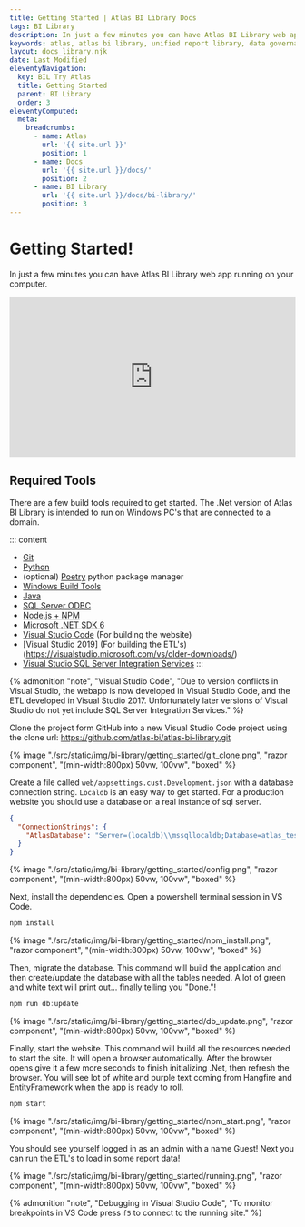 ```yaml
---
title: Getting Started | Atlas BI Library Docs
tags: BI Library
description: In just a few minutes you can have Atlas BI Library web app running on your computer.
keywords: atlas, atlas bi library, unified report library, data governance, database, webserver, setup, iss, iis setup
layout: docs_library.njk
date: Last Modified
eleventyNavigation:
  key: BIL Try Atlas
  title: Getting Started
  parent: BI Library
  order: 3
eleventyComputed:
  meta:
    breadcrumbs:
      - name: Atlas
        url: '{{ site.url }}'
        position: 1
      - name: Docs
        url: '{{ site.url }}/docs/'
        position: 2
      - name: BI Library
        url: '{{ site.url }}/docs/bi-library/'
        position: 3
---
```


# Getting Started!

In just a few minutes you can have Atlas BI Library web app running on your computer.

<div class="block">
<div class="video_wrapper" style="padding:56% 0 0 0;position:relative;">
                <iframe title="Atlas BI Library - Getting Stated" 
                        src="https://video.atlas.bi/videos/embed/0233dd97-2f96-4750-a84e-7f7ec30bb8ef"
                        frameborder="0"
                        allowfullscreen=""
                        allow="autoplay; fullscreen; picture-in-picture"
                        sandbox="allow-same-origin allow-scripts allow-popups"
                        style="position:absolute;
                               top:0;
                               left:0;
                               width:100%;
                               height:100%;">
                        </iframe>
            </div>
</div>

## Required Tools

There are a few build tools required to get started. The .Net version of Atlas BI Library is intended to run on Windows PC's that are connected to a domain.

::: content

- [Git](https://git-scm.com/downloads)
- [Python](https://www.python.org/downloads/)
- (optional) [Poetry](https://python-poetry.org/docs/master/#installation) python package manager
- [Windows Build Tools](https://visualstudio.microsoft.com/visual-cpp-build-tools/)
- [Java](https://www.oracle.com/java/technologies/downloads/)
- [SQL Server ODBC](https://learn.microsoft.com/en-us/sql/connect/odbc/download-odbc-driver-for-sql-server?view=sql-server-ver16)
- [Node.js + NPM](https://nodejs.org/en/download/)
- [Microsoft .NET SDK 6](https://dotnet.microsoft.com/download/dotnet/6.0)
- [Visual Studio Code](https://code.visualstudio.com) (For building the website)
- [Visual Studio 2019] (For building the ETL's)(https://visualstudio.microsoft.com/vs/older-downloads/)
- [Visual Studio SQL Server Integration Services](https://marketplace.visualstudio.com/items?itemName=SSIS.SqlServerIntegrationServicesProjects)
  :::

{% admonition
  "note",
  "Visual Studio Code",
  "Due to version conflicts in Visual Studio, the webapp is now developed in Visual Studio Code, and the ETL developed in Visual Studio 2017. Unfortunately later versions of Visual Studio do not yet include SQL Server Integration Services."
%}

Clone the project form GitHub into a new Visual Studio Code project using the clone url: https://github.com/atlas-bi/atlas-bi-library.git

{% image "./src/static/img/bi-library/getting_started/git_clone.png", "razor component", "(min-width:800px) 50vw, 100vw", "boxed" %}

Create a file called `web/appsettings.cust.Development.json` with a database connection string. `Localdb` is an easy way to get started. For a production website you should use a database on a real instance of sql server.

```json
{
  "ConnectionStrings": {
    "AtlasDatabase": "Server=(localdb)\\mssqllocaldb;Database=atlas_test;Trusted_Connection=True"
  }
}
```

{% image "./src/static/img/bi-library/getting_started/config.png", "razor component", "(min-width:800px) 50vw, 100vw", "boxed" %}

Next, install the dependencies. Open a powershell terminal session in VS Code.

```js
npm install
```

{% image "./src/static/img/bi-library/getting_started/npm_install.png", "razor component", "(min-width:800px) 50vw, 100vw", "boxed" %}

Then, migrate the database. This command will build the application and then create/update the database with all the tables needed. A lot of green and white text will print out... finally telling you "Done."!

```js
npm run db:update
```

{% image "./src/static/img/bi-library/getting_started/db_update.png", "razor component", "(min-width:800px) 50vw, 100vw", "boxed" %}

Finally, start the website. This command will build all the resources needed to start the site. It will open a browser automatically. After the browser opens give it a few more seconds to finish initializing .Net, then refresh the browser. You will see lot of white and purple text coming from Hangfire and EntityFramework when the app is ready to roll.

```js
npm start
```

{% image "./src/static/img/bi-library/getting_started/npm_start.png", "razor component", "(min-width:800px) 50vw, 100vw", "boxed" %}

You should see yourself logged in as an admin with a name Guest! Next you can run the ETL's to load in some report data!

{% image "./src/static/img/bi-library/getting_started/running.png", "razor component", "(min-width:800px) 50vw, 100vw", "boxed" %}

{% admonition
  "note",
  "Debugging in Visual Studio Code",
  "To monitor breakpoints in VS Code press `f5` to connect to the running site."
%}
